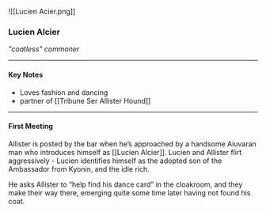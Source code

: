 ![[Lucien Acier.png]]

### Lucien Alcier
_"coatless" commoner_

---

#### Key Notes
- Loves fashion and dancing
- partner of [[Tribune Ser Allister Hound]]

---

#### First Meeting
Allister is posted by the bar when he’s approached by a handsome Aiuvaran man who introduces himself as [[Lucien Alcier]]. Lucien and Allister flirt aggressively - Lucien identifies himself as the adopted son of the Ambassador from Kyonin, and the idle rich. 

He asks Allister to “help find his dance card” in the cloakroom, and they make their way there, emerging quite some time later having not found his coat. 